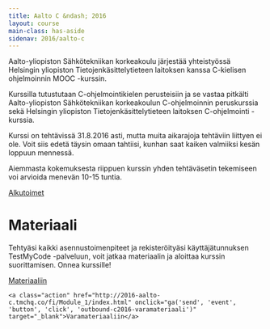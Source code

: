```yaml
---
title: Aalto C &ndash; 2016
layout: course
main-class: has-aside
sidenav: 2016/aalto-c
---
```


Aalto-yliopiston Sähkötekniikan korkeakoulu järjestää yhteistyössä Helsingin yliopiston Tietojenkäsittelytieteen laitoksen kanssa C-kielisen ohjelmoinnin MOOC -kurssin.

Kurssilla tutustutaan C-ohjelmointikielen perusteisiin ja se vastaa pitkälti Aalto-yliopiston Sähkötekniikan korkeakoulun C-ohjelmoinnin peruskurssia sekä Helsingin yliopiston Tietojenkäsittelytieteen laitoksen C-ohjelmointi -kurssia.

Kurssi on tehtävissä 31.8.2016 asti, mutta muita aikarajoja tehtäviin liittyen ei ole. Voit siis edetä täysin omaan tahtiisi, kunhan saat kaiken valmiiksi kesän loppuun mennessä.

Aiemmasta kokemuksesta riippuen kurssin yhden tehtäväsetin tekemiseen voi arvioida menevän 10-15 tuntia.

<div class="actions">
	<a class="action primary" href="http://2016-aalto-c.mooc.fi/fi/instructions/index.html" onclick="ga('send', 'event', 'button', 'click', 'outbound-c2016-alkutoimet')" target="_blank">Alkutoimet</a>
</div>

# Materiaali

Tehtyäsi kaikki asennustoimenpiteet ja rekisteröityäsi käyttäjätunnuksen TestMyCode -palveluun, voit jatkaa materiaalin ja aloittaa kurssin suorittamisen. Onnea kurssille!

<div class="actions">
	<a class="action" href="http://2016-aalto-c.mooc.fi/fi/Module_1/index.html" onclick="ga('send', 'event', 'button', 'click', 'outbound-c2016-materiaali')" target="_blank">Materiaaliin</a>

	<a class="action" href="http://2016-aalto-c.tmchq.co/fi/Module_1/index.html" onclick="ga('send', 'event', 'button', 'click', 'outbound-c2016-varamateriaali')" target="_blank">Varamateriaaliin</a>
</div>
